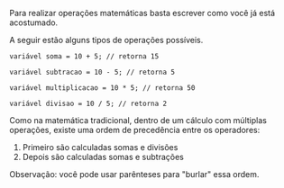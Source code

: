 Para realizar operações matemáticas basta escrever como você já está acostumado.

A seguir estão alguns tipos de operações possíveis.
```
variável soma = 10 + 5; // retorna 15

variável subtracao = 10 - 5; // retorna 5

variável multiplicacao = 10 * 5; // retorna 50

variável divisao = 10 / 5; // retorna 2
```

Como na matemática tradicional, dentro de um cálculo com múltiplas operações, existe uma ordem de precedência entre os operadores:

1. Primeiro são calculadas somas e divisões
2. Depois são calculadas somas e subtrações

Observação: você pode usar parênteses para "burlar" essa ordem.
